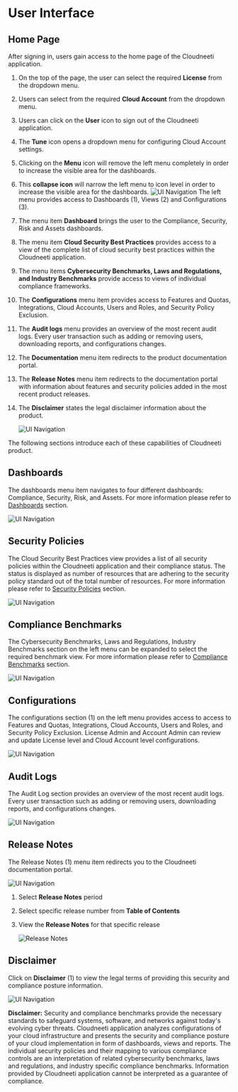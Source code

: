 User Interface
==============

Home Page
---------

After signing in, users gain access to the home page of the Cloudneeti
application.

1.  On the top of the page, the user can select the required **License** from
    the dropdown menu.
2.	Users can select from the required **Cloud Account** from the dropdown menu.
3.  Users can click on the **User** icon to sign out of the Cloudneeti
    application.
4.  The **Tune** icon opens a dropdown menu for configuring Cloud Account
    settings.
5.  Clicking on the **Menu** icon will remove the left menu completely in order
    to increase the visible area for the dashboards.
6.  This **collapse icon** will narrow the left menu to icon level in order to
    increase the visible area for the dashboards.
	![UI Navigation](.././images/userGuideUINavigation/UINavigation_Homepage.png#thumbnail)
The left menu provides access to Dashboards (1), Views (2) and Configurations (3).

1.  The menu item **Dashboard** brings the user to the Compliance, Security,
    Risk and Assets dashboards.

2.  The menu item **Cloud Security Best Practices** provides access to a view of the complete list of cloud security best practices within the Cloudneeti application.

3.  The menu items **Cybersecurity Benchmarks, Laws and Regulations, and Industry Benchmarks** provide access to views of individual compliance frameworks.

4.  The **Configurations** menu item provides access to Features and Quotas, Integrations, Cloud Accounts, Users and Roles, and Security Policy Exclusion.

5.  The **Audit logs** menu provides an overview of the most recent audit logs. Every user transaction such as adding or removing users, downloading reports, and configurations changes.

6. The **Documentation** menu item redirects to the product documentation portal.

7. The **Release Notes** menu item redirects to the documentation portal with information about features and security policies added in the most recent product releases.

8.  The **Disclaimer** states the legal disclaimer information about the product.
	
    ![UI Navigation](.././images/userGuideUINavigation/Left_Menu_Items.png#thumbnail)

The following sections introduce each of these capabilities of Cloudneeti
product.

Dashboards
----------

The dashboards menu item navigates to four different dashboards: Compliance, Security, Risk, and Assets. For more information please refer to [Dashboards](../dashboards/) section.
	
![UI Navigation](.././images/userGuideUINavigation/Dashboard_Section.png#thumbnail)

Security Policies
-----------------

The Cloud Security Best Practices view provides a list of all security policies
within the Cloudneeti application and their compliance status. The status is
displayed as number of resources that are adhering to the security policy
standard out of the total number of resources. For more information please refer
to [Security Policies]() section.
	
![UI Navigation](.././images/userGuideUINavigation/Security_Policies.png#thumbnail)

Compliance Benchmarks
---------------------

The Cybersecurity Benchmarks, Laws and Regulations, Industry Benchmarks section
on the left menu can be expanded to select the required benchmark view. For more
information please refer to [Compliance Benchmarks](../complianceBenchmarks/) section.
	
![UI Navigation](.././images/userGuideUINavigation/Compliance_Benchmarks.png#thumbnail)

Configurations
--------------

The configurations section (1) on the left menu provides access to access to Features and Quotas, Integrations, Cloud Accounts, Users and Roles, and Security Policy Exclusion. License Admin and Account Admin can review and update License level and Cloud Account level configurations. 
	
![UI Navigation](.././images/userGuideUINavigation/Settings_Panel.png#thumbnail)


Audit Logs
----------

The Audit Log section provides an overview of the most recent audit logs. Every
user transaction such as adding or removing users, downloading reports, and
configurations changes.

![UI Navigation](.././images/userGuideUINavigation/AuditLogs.png#thumbnail)

Release Notes
-------------

The Release Notes (1) menu item redirects you to the Cloudneeti documentation
portal.
	
![UI Navigation](.././images/userGuideUINavigation/Release_Notes.png#thumbnail)

1.  Select **Release Notes** period

2.  Select specific release number from **Table of Contents**

3.  View the **Release Notes** for that specific release	

    ![Release Notes](.././images/userGuideUINavigation/Release_Notes_Details.png#thumbnail)

Disclaimer
----------

Click on **Disclaimer** (1) to view the legal terms of providing this security
and compliance posture information.
	
![UI Navigation](.././images/userGuideUINavigation/Disclaimer.png#thumbnail)

**Disclaimer:** Security and compliance benchmarks provide the necessary standards to safeguard systems, software, and networks against today's evolving cyber threats. Cloudneeti application analyzes configurations of your cloud infrastructure and presents the security and compliance posture of your cloud
implementation in form of dashboards, views and reports. The individual security policies and their mapping to various compliance controls are an interpretation of related cybersecurity benchmarks, laws and regulations, and industry specific compliance benchmarks. Information provided by Cloudneeti application cannot be interpreted as a guarantee of compliance.
